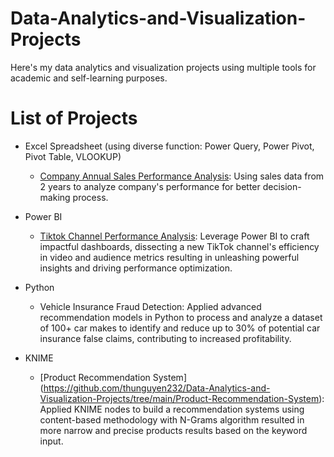 # Data-Analytics-and-Visualization-Projects
Here's my data analytics and visualization projects using multiple tools for academic and self-learning purposes. 

# List of Projects
- Excel Spreadsheet (using diverse function: Power Query, Power Pivot, Pivot Table, VLOOKUP)
    - [Company Annual Sales Performance Analysis](https://github.com/thunguyen232/Data-Analytics-and-Visualization-Projects/tree/main/Sales-Performance-project): Using sales data from 2 years to analyze company's performance for better decision-making process. 
    
- Power BI
    - [Tiktok Channel Performance Analysis](https://github.com/thunguyen232/Data-Analytics-and-Visualization-Projects/tree/main/Tiktok-Channel-Performance-project): Leverage Power BI to craft impactful dashboards, dissecting a new TikTok channel's efficiency in video and audience metrics resulting in unleashing powerful insights and driving performance optimization. 

- Python
    -  Vehicle Insurance Fraud Detection: Applied advanced recommendation models in Python to process and analyze a dataset of 100+ car makes to identify and reduce up to 30% of potential car insurance false claims, contributing to increased profitability.


- KNIME
    - [Product Recommendation System] (https://github.com/thunguyen232/Data-Analytics-and-Visualization-Projects/tree/main/Product-Recommendation-System): Applied KNIME nodes to build a recommendation systems using content-based methodology with N-Grams algorithm resulted in more narrow and precise products results based on the keyword input. 